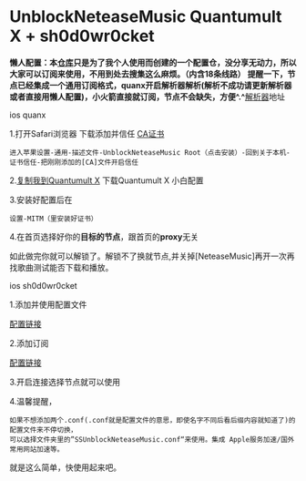 # UnblockNeteaseMusic  Quantumult X + sh0d0wr0cket 
**懒人配置：本[仓库](https://github.com/o7y0/Rules/tree/1)只是为了我个人使用而创建的一个配置仓，没分享无动力，所以大家可以订阅来使用，不用到处去搜集这么麻烦。（内含18条线路）**
**提醒一下，节点已经集成一个通用订阅格式，quanx开启解析器解析(解析不成功请更新解析器或者直接用懒人配置)，小火箭直接就订阅，节点不会缺失，方便^.^**[解析器](https://raw.githubusercontent.com/KOP-XIAO/QuantumultX/master/Scripts/resource-parser.js)地址

ios quanx

1.打开Safari浏览器
  下载添加并信任
  [CA证书](https://raw.githubusercontent.com/O7Y0/Profiles/UnblockNeteaseMusic/core/ca.crt)

    进入苹果设置-通用-描述文件-UnblockNeteaseMusic Root（点击安装）-回到关于本机-证书信任-把刚刚添加的[CA]文件开启信任 
  
2.[复制我到Quantumult X](https://raw.githubusercontent.com/O7Y0/Profiles/master/O7Y0-Quantumult%20X.conf)    下载Quantumult X 小白配置

3.安装好配置后在
 
    设置-MITM（里安装好证书）

4.在首页选择好你的**目标的节点**，跟首页的**proxy**无关

如此做完你就可以解锁了。解锁不了换就节点,并关掉[NeteaseMusic]再开一次再找歌曲测试能否下载和播放。

ios sh0d0wr0cket

1.添加并使用配置文件

   [配置链接](https://raw.githubusercontent.com/O7Y0/Profiles/UnblockNeteaseMusic/core/SSRNeteaseCloudMusic.conf)

2.添加订阅

   [配置链接](https://raw.githubusercontent.com/O7Y0/Profiles/UnblockNeteaseMusic/core/UnblockNeteaseMusic.txt)
	
3.开启连接选择节点就可以使用

4.温馨提醒，

    如果不想添加两个.conf(.conf就是配置文件的意思，即使名字不同后看后缀内容就知道了)的配置文件来不停切换，
    可以选择文件夹里的”SSUnblockNeteaseMusic.conf“来使用。集成 Apple服务加速/国外常用网站加速等。

就是这么简单，快使用起来吧。
